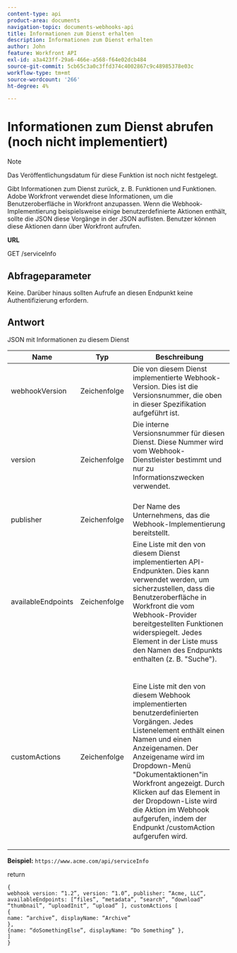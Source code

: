 ```yaml
---
content-type: api
product-area: documents
navigation-topic: documents-webhooks-api
title: Informationen zum Dienst erhalten
description: Informationen zum Dienst erhalten
author: John
feature: Workfront API
exl-id: a3a423ff-29a6-466e-a568-f64e02dcb484
source-git-commit: 5cb65c3a0c3ffd374c4002867c9c48985378e03c
workflow-type: tm+mt
source-wordcount: '266'
ht-degree: 4%

---
```



# Informationen zum Dienst abrufen (noch nicht implementiert)

>[!NOTE]
>
>Das Veröffentlichungsdatum für diese Funktion ist noch nicht festgelegt.

Gibt Informationen zum Dienst zurück, z. B. Funktionen und Funktionen. Adobe Workfront verwendet diese Informationen, um die Benutzeroberfläche in Workfront anzupassen. Wenn die Webhook-Implementierung beispielsweise einige benutzerdefinierte Aktionen enthält, sollte die JSON diese Vorgänge in der JSON auflisten. Benutzer können diese Aktionen dann über Workfront aufrufen.

**URL**

GET /serviceInfo

## Abfrageparameter

Keine. Darüber hinaus sollten Aufrufe an diesen Endpunkt keine Authentifizierung erfordern.

## Antwort

JSON mit Informationen zu diesem Dienst

<table style="table-layout:auto"> 
 <col> 
 <col> 
 <col> 
 <thead> 
  <tr> 
   <th>Name</th> 
   <th>Typ </th> 
   <th>Beschreibung</th> 
  </tr> 
 </thead> 
 <tbody> 
  <tr> 
   <td>webhookVersion </td> 
   <td>Zeichenfolge </td> 
   <td>Die von diesem Dienst implementierte Webhook-Version. Dies ist die Versionsnummer, die oben in dieser Spezifikation aufgeführt ist.</td> 
  </tr> 
  <tr> 
   <td>version </td> 
   <td>Zeichenfolge </td> 
   <td>Die interne Versionsnummer für diesen Dienst. Diese Nummer wird vom Webhook-Dienstleister bestimmt und nur zu Informationszwecken verwendet.<br><br></td> 
  </tr> 
  <tr> 
   <td>publisher </td> 
   <td>Zeichenfolge </td> 
   <td>Der Name des Unternehmens, das die Webhook-Implementierung bereitstellt.</td> 
  </tr> 
  <tr> 
   <td>availableEndpoints</td> 
   <td>Zeichenfolge </td> 
   <td>Eine Liste mit den von diesem Dienst implementierten API-Endpunkten. Dies kann verwendet werden, um sicherzustellen, dass die Benutzeroberfläche in Workfront die vom Webhook-Provider bereitgestellten Funktionen widerspiegelt. Jedes Element in der Liste muss den Namen des Endpunkts enthalten (z. B. "Suche").</td> 
  </tr> 
  <tr> 
   <td>customActions </td> 
   <td>Zeichenfolge</td> 
   <td>  <p>Eine Liste mit den von diesem Webhook implementierten benutzerdefinierten Vorgängen. Jedes Listenelement enthält einen Namen und einen Anzeigenamen. Der Anzeigename wird im Dropdown-Menü "Dokumentaktionen"in Workfront angezeigt. Durch Klicken auf das Element in der Dropdown-Liste wird die Aktion im Webhook aufgerufen, indem der Endpunkt /customAction aufgerufen wird.</p></td> 
  </tr> 
 </tbody> 
</table>

**Beispiel:** `https://www.acme.com/api/serviceInfo`

return

```
{
webhook version: “1.2”, version: “1.0”, publisher: “Acme, LLC”, availableEndpoints: [“files”, “metadata”, “search”, “download”
“thumbnail”, “uploadInit”, “upload” ], customActions [
{
name: “archive”, displayName: “Archive” 
}, 
{name: “doSomethingElse”, displayName: “Do Something” }, 
] 
}
```
